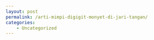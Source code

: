 ```yaml
---
layout: post
permalink: /arti-mimpi-digigit-monyet-di-jari-tangan/
categories:
    - Uncategorized
---
```


